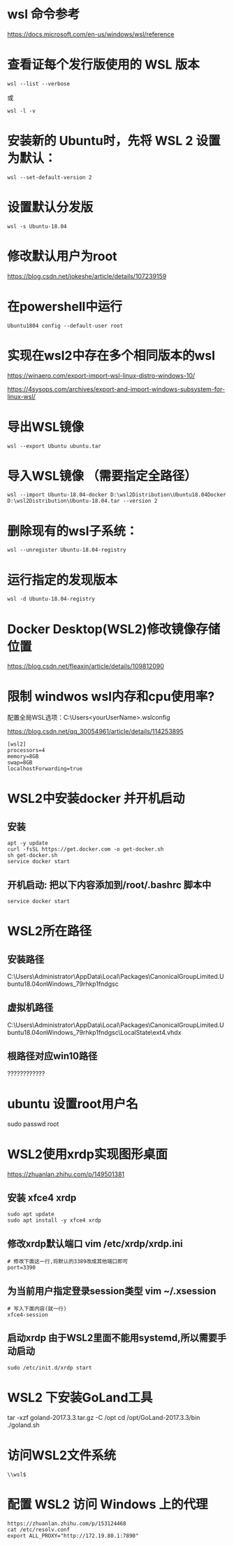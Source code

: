 
# wsl 命令参考
https://docs.microsoft.com/en-us/windows/wsl/reference

# 查看证每个发行版使用的 WSL 版本
```
wsl --list --verbose
```
或
```
wsl -l -v
```

# 安装新的 Ubuntu时，先将 WSL 2 设置为默认：
```
wsl --set-default-version 2
```

# 设置默认分发版
```
wsl -s Ubuntu-18.04
```

# 修改默认用户为root  

https://blog.csdn.net/jokeshe/article/details/107239159

# 在powershell中运行
```
Ubuntu1804 config --default-user root
```

# 实现在wsl2中存在多个相同版本的wsl
https://winaero.com/export-import-wsl-linux-distro-windows-10/

https://4sysops.com/archives/export-and-import-windows-subsystem-for-linux-wsl/

# 导出WSL镜像
```
wsl --export Ubuntu ubuntu.tar
```

# 导入WSL镜像 （需要指定全路径）
```
wsl --import Ubuntu-18.04-docker D:\wsl2Distribution\Ubuntu18.04Docker D:\wsl2Distribution\Ubuntu-18.04.tar --version 2
```

# 删除现有的wsl子系统：
```
wsl --unregister Ubuntu-18.04-registry
```

# 运行指定的发现版本
```
wsl -d Ubuntu-18.04-registry
```

# Docker Desktop(WSL2)修改镜像存储位置
https://blog.csdn.net/fleaxin/article/details/109812090


# 限制 windwos wsl内存和cpu使用率?
配置全局WSL选项：C:\Users\<yourUserName>\.wslconfig

https://blog.csdn.net/qq_30054961/article/details/114253895

```
[wsl2]
processors=4
memory=8GB
swap=8GB
localhostForwarding=true
```

# WSL2中安装docker 并开机启动
## 安装
```
apt -y update
curl -fsSL https://get.docker.com -o get-docker.sh
sh get-docker.sh
service docker start
```

## 开机启动: 把以下内容添加到/root/.bashrc 脚本中
```
service docker start
```

# WSL2所在路径
## 安装路径
C:\Users\Administrator\AppData\Local\Packages\CanonicalGroupLimited.Ubuntu18.04onWindows_79rhkp1fndgsc

## 虚拟机路径
C:\Users\Administrator\AppData\Local\Packages\CanonicalGroupLimited.Ubuntu18.04onWindows_79rhkp1fndgsc\LocalState\ext4.vhdx

## 根路径对应win10路径
????????????

# ubuntu 设置root用户名
sudo passwd root

# WSL2使用xrdp实现图形桌面

https://zhuanlan.zhihu.com/p/149501381

## 安装 xfce4 xrdp
```
sudo apt update
sudo apt install -y xfce4 xrdp
```

## 修改xrdp默认端口 vim /etc/xrdp/xrdp.ini

```
# 修改下面这一行,将默认的3389改成其他端口即可
port=3390
```

## 为当前用户指定登录session类型 vim ~/.xsession
```
# 写入下面内容(就一行)
xfce4-session
```

## 启动xrdp 由于WSL2里面不能用systemd,所以需要手动启动
```
sudo /etc/init.d/xrdp start
```

# WSL2 下安装GoLand工具
tar -xzf goland-2017.3.3.tar.gz -C /opt
cd /opt/GoLand-2017.3.3/bin
./goland.sh

# 访问WSL2文件系统
```
\\wsl$
```

# 配置 WSL2 访问 Windows 上的代理
```
https://zhuanlan.zhihu.com/p/153124468
cat /etc/resolv.conf
export ALL_PROXY="http://172.19.80.1:7890"
```


